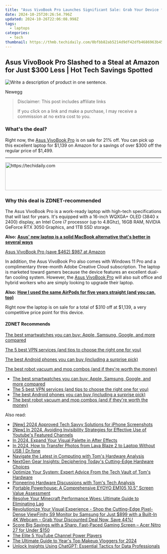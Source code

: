 ```yaml
---
title: "Asus VivoBook Pro Launches Significant Sale: Grab Your Device for $300 Less at Amazon – Learn More"
date: 2024-10-25T20:26:54.796Z
updated: 2024-10-26T22:06:08.998Z
tags:
  - laptops
categories:
  - tech
thumbnail: https://thmb.techidaily.com/0bfbb82ab5214d9df42dfb4686963b4575f40401ca2b8aa427adfd091e8a1d2a.jpg
---
```


## Asus VivoBook Pro Slashed to a Steal at Amazon for Just $300 Less | Hot Tech Savings Spotted

![Write a description of product in one sentence.](https://www.zdnet.com/a/img/resize/bf177c662da52fe6ec0afbed8cc2860cdab34c78/2022/11/02/d56c8902-56f3-4272-8ffe-fd92d1c25f0e/204.jpg?auto=webp&width=1280)

Newegg

>  Disclaimer: This post includes affiliate links
>
>  If you click on a link and make a purchase, I may receive a commission at no extra cost to you.
>

### What's the deal?

Right now, the [Asus VivoBook Pro](https://buy.geni.us/Proxy.ashx?TSID=368250&GR%5FURL=https%3A%2F%2Fwww.amazon.com%2FASUS-VivoBook-OLED-Laptop-WQUXGA%2Fdp%2FB09NMRBX32%3Ftag%3Dzd-buy-button-20%26ascsubtag%3D%5F%5FCOM%5FCLICK%5FID%5F%5F%7C403fb071-af30-4544-8e6f-883412d4ba73%7Cdtp&dtb=1) is on sale for 21% off. You can pick up this excellent laptop for $1,139 on Amazon for a savings of over $300 off the regular price of $1,499\. 

---

<!-- affiliate ads begin -->
<a href="https://appsumo.8odi.net/c/5597632/2123750/7443" target="_top" id="2123750">
  <img src="//a.impactradius-go.com/display-ad/7443-2123750" border="0" alt="https://techidaily.com" width="728" height="90"/>
</a>
<img height="0" width="0" src="https://appsumo.8odi.net/i/5597632/2123750/7443" style="position:absolute;visibility:hidden;" border="0" />
<!-- affiliate ads end -->

### Why this deal is ZDNET-recommended

The Asus VivoBook Pro is a work-ready laptop with high-tech specifications that will last for years. It's equipped with a 16-inch WQXGA+ OLED (3840 x 2400) display, an Intel Core i7 processor (up to 4.8Ghz), 16GB RAM, NVIDIA GeForce RTX 3050 Graphics, and 1TB SSD storage. 

**Also:** [**Asus' new laptop is a solid MacBook alternative that's better in several ways**](https://www.zdnet.com/article/asus-new-laptop-is-a-solid-macbook-alternative-thats-better-in-several-ways/)

[Asus VivoBook Pro (save $462) $987 at Amazon](https://buy.geni.us/Proxy.ashx?TSID=368250&GR%5FURL=https%3A%2F%2Fwww.amazon.com%2FASUS-VivoBook-OLED-Laptop-WQUXGA%2Fdp%2FB09NMRBX32%3Ftag%3Dzd-buy-button-20%26ascsubtag%3D%5F%5FCOM%5FCLICK%5FID%5F%5F%7C403fb071-af30-4544-8e6f-883412d4ba73%7Cdtp&dtb=1)

In addition, the Asus VivoBook Pro also comes with Windows 11 Pro and a complimentary three-month Adobe Creative Cloud subscription. The laptop is marketed toward gamers because the device features an excellent dual-fan cooling system. However, the [Asus VivoBook Pro](https://buy.geni.us/Proxy.ashx?TSID=368250&GR%5FURL=https%3A%2F%2Fwww.amazon.com%2FASUS-VivoBook-OLED-Laptop-WQUXGA%2Fdp%2FB09NMRBX32%3Ftag%3Dzd-buy-button-20%26ascsubtag%3D%5F%5FCOM%5FCLICK%5FID%5F%5F%7C403fb071-af30-4544-8e6f-883412d4ba73%7Cdtp&dtb=1) will also suit office and hybrid workers who are simply looking to upgrade their laptop. 

**Also:** [**How I used the same AirPods for five years straight (and you can, too)**](https://www.zdnet.com/article/how-i-used-the-same-airpods-for-five-years-straight-and-you-can-too/)

Right now the laptop is on sale for a total of $310 off at $1,139, a very competitive price point for this device. 

#### **ZDNET** Recommends

[The best smartwatches you can buy: Apple, Samsung, Google, and more compared](https://www.zdnet.com/article/best-smartwatch/ "The best smartwatches you can buy: Apple, Samsung, Google, and more compared")

[The 5 best VPN services (and tips to choose the right one for you)](https://www.zdnet.com/article/best-vpn/ "The 5 best VPN services (and tips to choose the right one for you)")

[The best Android phones you can buy (including a surprise pick)](https://www.zdnet.com/article/best-android-phone/ "The best Android phones you can buy (including a surprise pick)")

[The best robot vacuum and mop combos (and if they're worth the money)](https://www.zdnet.com/article/best-robot-vacuum-mop/ "The best robot vacuum and mop combos (and if they're worth the money)")

* [The best smartwatches you can buy: Apple, Samsung, Google, and more compared](https://www.zdnet.com/article/best-smartwatch/ "The best smartwatches you can buy: Apple, Samsung, Google, and more compared")
* [The 5 best VPN services (and tips to choose the right one for you)](https://www.zdnet.com/article/best-vpn/ "The 5 best VPN services (and tips to choose the right one for you)")
* [The best Android phones you can buy (including a surprise pick)](https://www.zdnet.com/article/best-android-phone/ "The best Android phones you can buy (including a surprise pick)")
* [The best robot vacuum and mop combos (and if they're worth the money)](https://www.zdnet.com/article/best-robot-vacuum-mop/ "The best robot vacuum and mop combos (and if they're worth the money)")

<ins class="adsbygoogle"
     style="display:block"
     data-ad-format="autorelaxed"
     data-ad-client="ca-pub-7571918770474297"
     data-ad-slot="1223367746"></ins>

<ins class="adsbygoogle"
     style="display:block"
     data-ad-client="ca-pub-7571918770474297"
     data-ad-slot="8358498916"
     data-ad-format="auto"
     data-full-width-responsive="true"></ins>

<span class="atpl-alsoreadstyle">Also read:</span>
<div><ul>
<li><a href="https://digital-screen-recording.techidaily.com/new-2024-approved-tech-savvy-solutions-for-iphone-screenshots/"><u>[New] 2024 Approved Tech Savvy Solutions for iPhone Screenshots</u></a></li>
<li><a href="https://youtube-docs.techidaily.com/n-2024-avoiding-invisibility-strategies-for-effective-use-of-youtubes-featured-channels/"><u>[New] In 2024, Avoiding Invisibility Strategies for Effective Use of Youtube's Featured Channels</u></a></li>
<li><a href="https://some-knowledge.techidaily.com/in-2024-expand-your-visual-palette-in-after-effects/"><u>In 2024, Expand Your Visual Palette in After Effects</u></a></li>
<li><a href="https://android-transfer.techidaily.com/in-2024-how-to-transfer-photos-from-lava-blaze-2-to-laptop-without-usb-drfone-by-drfone-transfer-from-android-transfer-from-android/"><u>In 2024, How to Transfer Photos from Lava Blaze 2 to Laptop Without USB | Dr.fone</u></a></li>
<li><a href="https://hardware-reviews.techidaily.com/navigate-the-latest-in-computing-with-toms-hardware-analysis/"><u>Navigate the Latest in Computing with Tom's Hardware Analysis</u></a></li>
<li><a href="https://hardware-reviews.techidaily.com/nextgen-gear-insights-deciphering-todays-cutting-edge-hardware-choices/"><u>NextGen Gear Insights: Deciphering Today's Cutting-Edge Hardware Choices</u></a></li>
<li><a href="https://hardware-reviews.techidaily.com/optimize-your-system-expert-advice-from-the-tech-vault-of-toms-hardware/"><u>Optimize Your System: Expert Advice From the Tech Vault of Tom's Hardware</u></a></li>
<li><a href="https://hardware-reviews.techidaily.com/pioneering-hardware-discussions-with-toms-tech-analysis/"><u>Pioneering Hardware Discussions with Tom's Tech Analysis</u></a></li>
<li><a href="https://hardware-reviews.techidaily.com/portable-powerhouse-a-comprehensive-eyoyo-em105-105-screen-value-assessment/"><u>Portable Powerhouse: A Comprehensive EYOYO EM105 10.5” Screen Value Assessment</u></a></li>
<li><a href="https://win-howtos.techidaily.com/resolve-your-minecraft-performance-woes-ultimate-guide-to-eliminating-lag/"><u>Resolve Your Minecraft Performance Woes: Ultimate Guide to Eliminating Lag</u></a></li>
<li><a href="https://hardware-reviews.techidaily.com/revolutionize-your-visual-experience-shop-the-cutting-edge-pixel-dense-viewfinity-s9-monitor-by-samsung-for-just-899-with-a-built-in-4k-webcam-grab-your-dis52/"><u>Revolutionize Your Visual Experience - Shop the Cutting-Edge Pixel-Dense ViewFinity S9 Monitor by Samsung for Just $899 with a Built-In 4K Webcam – Grab Your Discounted Deal Now, Save 44%!</u></a></li>
<li><a href="https://hardware-reviews.techidaily.com/score-big-savings-with-a-sharp-fast-paced-gaming-screen-acer-nitro-27-for-under-150/"><u>Score Big Savings with a Sharp, Fast-Paced Gaming Screen – Acer Nitro 27 for Under $150</u></a></li>
<li><a href="https://youtube-videos.techidaily.com/the-elite-5-youtube-channel-power-players/"><u>The Elite 5 YouTube Channel Power Players</u></a></li>
<li><a href="https://facebook-video-share.techidaily.com/the-ultimate-guide-to-years-top-makeup-vloggers-for-2024/"><u>The Ultimate Guide to Year's Top Makeup Vloggers for 2024</u></a></li>
<li><a href="https://tech-haven.techidaily.com/unlock-insights-using-chatgpt-essential-tactics-for-data-professionals/"><u>Unlock Insights Using ChatGPT: Essential Tactics for Data Professionals</u></a></li>
</ul></div>


